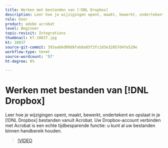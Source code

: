 ```yaml
---
title: Werken met bestanden van [!DNL Dropbox]
description: Leer hoe je wijzigingen opent, maakt, bewerkt, ondertekent en opslaat in je [!DNL Dropbox] bestanden vanuit Acrobat
role: User
product: adobe acrobat
level: Beginner
topic-revisit: Integrations
thumbnail: KT-10837.jpg
kt: 10837
source-git-commit: 393aab6d09d8fab8a85f3fc1d3e32057d4fe529e
workflow-type: tm+mt
source-wordcount: '57'
ht-degree: 0%

---
```


# Werken met bestanden van [!DNL Dropbox]

Leer hoe je wijzigingen opent, maakt, bewerkt, ondertekent en opslaat in je [!DNL Dropbox] bestanden vanuit Acrobat. Uw Dropbox-account verbinden met Acrobat is een echte tijdbesparende functie: u kunt al uw bestanden binnen handbereik houden.

>[!VIDEO](https://video.tv.adobe.com/v/3409411?hidetitle=true)
